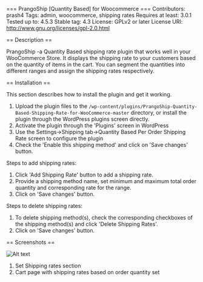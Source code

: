 === PrangoShip [Quantity Based] for Woocommerce ===
Contributors: prash4
Tags: admin, woocommerce, shipping rates
Requires at least: 3.0.1
Tested up to: 4.5.3
Stable tag: 4.3
License: GPLv2 or later
License URI: http://www.gnu.org/licenses/gpl-2.0.html

== Description ==

PrangoShip -a Quantity Based shipping rate plugin that works well in your WooCommerce Store. It displays the shipping rate to your customers based on the quantity of items in the cart. You can segment the quantities into different ranges and assign the shipping rates respectively.

== Installation ==

This section describes how to install the plugin and get it working.


1. Upload the plugin files to the `/wp-content/plugins/PrangoShip-Quantity-Based-Shipping-Rate-for-WooCommerce-master` directory, or install the plugin through the WordPress plugins screen directly.
2. Activate the plugin through the 'Plugins' screen in WordPress
3. Use the Settings->Shipping tab->Quantity Based Per Order Shipping Rate screen to configure the plugin
4. Check the 'Enable this shipping method' and click on 'Save changes' button. 


Steps to add shipping rates:

1. Click 'Add Shipping Rate' button to add a shipping rate.
2. Provide a shipping method name, set minimum and maximum total order quantity and corresponding rate for the range.
3. Click on 'Save changes' button.

Steps to delete shipping rates:

1. To delete shipping method(s), check the corresponding checkboxes of the shipping method(s) and click 'Delete Shipping Rates'.
2. Click on 'Save changes' button.

== Screenshots ==

![Alt text](https://github.com/PrashanthiRamesh/PrangoShip-Quantity-Based-Shipping-Rate-for-WooCommerce/blob/master/assests/screenshot-1.png "Set Shipping rates section")

1. Set Shipping rates section
2. Cart page with shipping rates based on order quantity set
